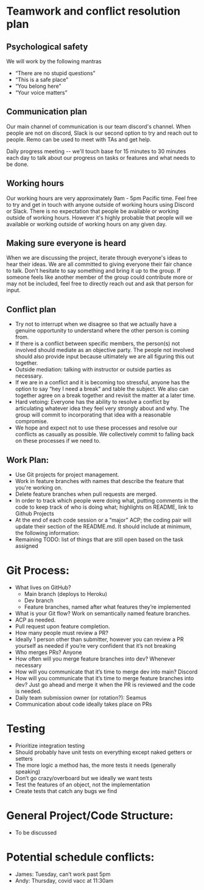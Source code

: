 # Teamwork and conflict resolution plan

## Psychological safety

We will work by the following mantras

- “There are no stupid questions”
- “This is a safe place”
- “You belong here”
- “Your voice matters”

## Communication plan

Our main channel of communication is our team discord's channel. When people are not on discord, Slack is our second option to try and reach out to people. Remo can be used to meet with TAs and get help.

Daily progress meeting -- we'll touch base for 15 minutes to 30 minutes each day to talk about our progress on tasks or features and what needs to be done.

## Working hours

Our working hours are very approximately 9am - 5pm Pacific time. Feel free to try and get in touch with anyone outside of working hours using Discord or Slack. There is no expectation that people be available or working outside of working hours. However it's highly probable that people will we available or working outside of working hours on any given day.

## Making sure everyone is heard

When we are discussing the project, iterate through everyone's ideas to hear their ideas. We are all committed to giving everyone their fair chance to talk. Don’t hesitate to say something and bring it up to the group. If someone feels like another member of the group could contribute more or may not be included, feel free to directly reach out and ask that person for input.

## Conflict plan

- Try not to interrupt when we disagree so that we actually have a genuine opportunity to understand where the other person is coming from.
- If there is a conflict between specific members, the person(s) not involved should mediate as an objective party. The people not involved should also provide input because ultimately we are all figuring this out together.
- Outside mediation: talking with instructor or outside parties as necessary.
- If we are in a conflict and it is becoming too stressful, anyone has the option to say “hey I need a break” and table the subject. We also can together agree on a break together and revisit the matter at a later time.
- Hard vetoing: Everyone has the ability to resolve a conflict by articulating whatever idea they feel very strongly about and why. The group will commit to incorporating that idea with a reasonable compromise.
- We hope and expect not to use these processes and resolve our conflicts as casually as possible. We collectively commit to falling back on these processes if we need to.

## Work Plan:

- Use Git projects for project management.
- Work in feature branches with names that describe the feature that you're working on.
- Delete feature branches when pull requests are merged.
- In order to track which people were doing what, putting comments in the code to keep track of who is doing what; highlights on README, link to Github Projects
- At the end of each code session or a “major” ACP; the coding pair will update their section of the README.md. It should include at minimum, the following information:
- Remaining TODO: list of things that are still open based on the task assigned

# Git Process:

- What lives on GitHub?
  - Main branch (deploys to Heroku)
  - Dev branch
  - Feature branches, named after what features they’re implemented
- What is your Git flow? Work on semantically named feature branches.
- ACP as needed.
- Pull request upon feature completion.
- How many people must review a PR?
- Ideally 1 person other than submitter, however you can review a PR yourself as needed if you’re very confident that it’s not breaking
- Who merges PRs? Anyone
- How often will you merge feature branches into dev? Whenever necessary
- How will you communicate that it’s time to merge dev into main? Discord
- How will you communicate that it’s time to merge feature branches into dev? Just go ahead and merge it when the PR is reviewed and the code is needed.
- Daily team submission owner (or rotation?): Seamus
- Communication about code ideally takes place on PRs

# Testing

- Prioritize integration testing
- Should probably have unit tests on everything except naked getters or setters
- The more logic a method has, the more tests it needs (generally speaking)
- Don’t go crazy/overboard but we ideally we want tests
- Test the features of an object, not the implementation
- Create tests that catch any bugs we find

# General Project/Code Structure:

- To be discussed

# Potential schedule conflicts:

- James: Tuesday, can’t work past 5pm
- Andy: Thursday, covid vacc at 11:30am

